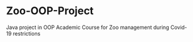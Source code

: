 # Zoo-OOP-Project
Java project in OOP Academic Course for Zoo management during Covid-19 restrictions
